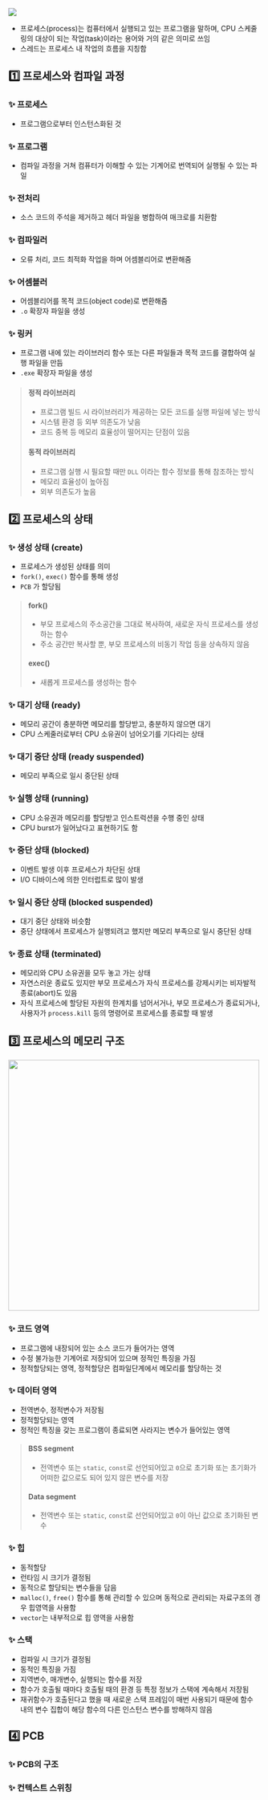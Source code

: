 ![](https://velog.velcdn.com/images/min3783/post/70f7eddc-0570-4593-8c2e-032b70fbc427/image.png)
- 프로세스(process)는 컴퓨터에서 실행되고 있는 프로그램을 말하며, CPU 스케줄링의 대상이 되는 작업(task)이라는 용어와 거의 같은 의미로 쓰임
- 스레드는 프로세스 내 작업의 흐름을 지칭함

## 1️⃣ 프로세스와 컴파일 과정
### ✨ 프로세스
- 프로그램으로부터 인스턴스화된 것

### ✨ 프로그램
- 컴파일 과정을 거쳐 컴퓨터가 이해할 수 있는 기계어로 번역되어 실행될 수 있는 파일

### ✨ 전처리
- 소스 코드의 주석을 제거하고 헤더 파일을 병합하여 매크로를 치환함

### ✨ 컴파일러
- 오류 처리, 코드 최적화 작업을 하며 어셈블리어로 변환해줌

### ✨ 어셈블러
- 어셈블리어를 목적 코드(object code)로 변환해줌
- `.o` 확장자 파일을 생성

### ✨ 링커
- 프로그램 내에 있는 라이브러리 함수 또는 다른 파일들과 목적 코드를 결합하여 실행 파일을 만듬
- `.exe` 확장자 파일을 생성
>#### 정적 라이브러리
>- 프로그램 빌드 시 라이브러리가 제공하는 모든 코드를 실행 파일에 넣는 방식
>- 시스템 환경 등 외부 의존도가 낮음
>- 코드 중복 등 메모리 효율성이 떨어지는 단점이 있음
>#### 동적 라이브러리
>- 프로그램 실행 시 필요할 때만 `DLL` 이라는 함수 정보를 통해 참조하는 방식
>- 메모리 효율성이 높아짐
>- 외부 의존도가 높음

## 2️⃣ 프로세스의 상태
### ✨ 생성 상태 (create)
- 프로세스가 생성된 상태를 의미
- `fork()`, `exec()` 함수를 통해 생성
- `PCB` 가 할당됨
>#### fork()
>- 부모 프로세스의 주소공간을 그대로 복사하여, 새로운 자식 프로세스를 생성하는 함수
>- 주소 공간만 복사할 뿐, 부모 프로세스의 비동기 작업 등을 상속하지 않음
>#### exec()
>- 새롭게 프로세스를 생성하는 함수

### ✨ 대기 상태 (ready)
- 메모리 공간이 충분하면 메모리를 할당받고, 충분하지 않으면 대기
- CPU 스케줄러로부터 CPU 소유권이 넘어오기를 기다리는 상태

### ✨ 대기 중단 상태 (ready suspended)
- 메모리 부족으로 일시 중단된 상태

### ✨ 실행 상태 (running)
- CPU 소유권과 메모리를 할당받고 인스트럭션을 수행 중인 상태
- CPU burst가 일어났다고 표현하기도 함

### ✨ 중단 상태 (blocked)
- 이벤트 발생 이후 프로세스가 차단된 상태
- I/O 디바이스에 의한 인터럽트로 많이 발생

### ✨ 일시 중단 상태 (blocked suspended)
- 대기 중단 상태와 비슷함
- 중단 상태에서 프로세스가 실행되려고 했지만 메모리 부족으로 일시 중단된 상태

### ✨ 종료 상태 (terminated)
- 메모리와 CPU 소유권을 모두 놓고 가는 상태
- 자연스러운 종료도 있지만 부모 프로세스가 자식 프로세스를 강제시키는 비자발적 종료(abort)도 있음
- 자식 프로세스에 할당된 자원의 한계치를 넘어서거나, 부모 프로세스가 종료되거나, 사용자가 `process.kill` 등의 명령어로 프로세스를 종료할 때 발생

## 3️⃣ 프로세스의 메모리 구조
<Img src = "https://velog.velcdn.com/images/min3783/post/e8731daa-1a92-4f16-9ed4-cd50374075a9/image.png" width="500"/>

### ✨ 코드 영역
- 프로그램에 내장되어 있는 소스 코드가 들어가는 영역
- 수정 불가능한 기계어로 저장되어 있으며 정적인 특징을 가짐
- 정적할당되는 영역, 정적할당은 컴파일단계에서 메모리를 할당하는 것


### ✨ 데이터 영역
- 전역변수, 정적변수가 저장됨
- 정적할당되는 영역
- 정적인 특징을 갖는 프로그램이 종료되면 사라지는 변수가 들어있는 영역
>#### BSS segment
>- 전역변수 또는 `static`, `const`로 선언되어있고 `0`으로 초기화 또는 초기화가 어떠한 값으로도 되어 있지 않은 변수를 저장
>#### Data segment
>- 전역변수 또는 `static`, `const`로 선언되어있고 `0`이 아닌 값으로 초기화된 변수

### ✨ 힙
- 동적할당
- 런타임 시 크기가 결정됨
- 동적으로 할당되는 변수들을 담음
- `malloc()`, `free()` 함수를 통해 관리할 수 있으며 동적으로 관리되는 자료구조의 경우 힙영역을 사용함
- `vector`는 내부적으로 힙 영역을 사용함

### ✨ 스택
- 컴파일 시 크기가 결정됨
- 동적인 특징을 가짐
- 지역변수, 매개변수, 실행되는 함수를 저장
- 함수가 호출될 때마다 호출될 때의 환경 등 특정 정보가 스택에 계속해서 저장됨
- 재귀함수가 호출된다고 했을 때 새로운 스택 프레임이 매번 사용되기 때문에 함수 내의 변수 집합이 해당 함수의 다른 인스턴스 변수를 방해하지 않음

## 4️⃣ PCB
### ✨ PCB의 구조
### ✨ 컨텍스트 스위칭
